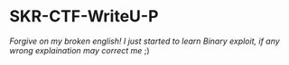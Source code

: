 # SKR-CTF-WriteU-P

*Forgive on my broken english!*
*I just started to learn Binary exploit, if any wrong explaination may correct me* ;)
